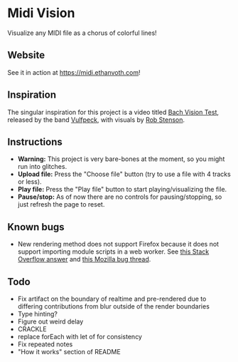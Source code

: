 # Midi Vision
Visualize any MIDI file as a chorus of colorful lines!

## Website
See it in action at https://midi.ethanvoth.com!

## Inspiration
The singular inspiration for this project is a video titled [Bach Vision Test](https://www.youtube.com/watch?v=vJfiOuDdetg), released by the band [Vulfpeck](https://vulfpeck.com), with visuals by [Rob Stenson](https://robstenson.com).

## Instructions
- **Warning:** This project is very bare-bones at the moment, so you might run into glitches.
- **Upload file:** Press the "Choose file" button (try to use a file with 4 tracks or less).
- **Play file:** Press the "Play file" button to start playing/visualizing the file.
- **Pause/stop:** As of now there are no controls for pausing/stopping, so just refresh the page to reset.

## Known bugs
- New rendering method does not support Firefox because it does not support importing module scripts in a web worker. See [this Stack Overflow answer](https://stackoverflow.com/a/45578811) and [this Mozilla bug thread](https://bugzilla.mozilla.org/show_bug.cgi?id=1247687).

## Todo
- Fix artifact on the boundary of realtime and pre-rendered due to differing contributions from blur outside of the render boundaries
- Type hinting?
- Figure out weird delay
- CRACKLE
- replace forEach with let of for consistency
- Fix repeated notes
- "How it works" section of README